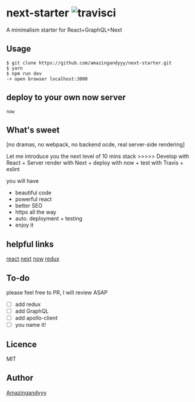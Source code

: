 # next-starter ![travisci][travis]
A minimalism starter for React+GraphQL+Next

## Usage
```
$ git clone https://github.com/amazingandyyy/next-starter.git
$ yarn
$ npm run dev
-> open browser localhost:3000
```
## deploy to your own now server
```
now
```

## What's sweet
[no dramas, no webpack, no backend ocde, real server-side rendering]

Let me introduce you the next level of 10 mins stack  >>>>>
Develop with React + Server render with Next + deploy with now + test with Travis + eslint

you will have 
- beautiful code
- powerful react
- better SEO
- https all the way
- auto. deployment + testing
- enjoy it

## helpful links
[react](https://facebook.github.io/react/)
[next](https://github.com/zeit/next.js/)
[now](https://zeit.co/now)
[redux](http://redux.js.org/)

## To-do
please feel free to PR, I will review ASAP
- [ ] add redux
- [ ] add GraphQL
- [ ] add apollo-client
- [ ] you name it!

## Licence
MIT

## Author
[Amazingandyyy](https://amazingandyyy.github.io)

[travis]: https://travis-ci.org/amazingandyyy/next-starter.svg?branch=master